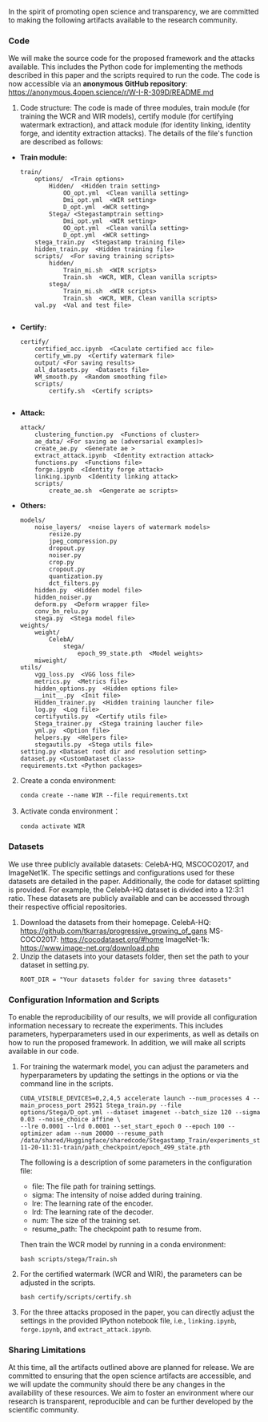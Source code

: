 

In the spirit of promoting open science and transparency, we are committed to making the following artifacts available to the research community.

### Code

We will make the source code for the proposed framework and the attacks available. This includes the Python code for implementing the methods described in this paper and the scripts required to run the code. 
The code is now accessible via an **anonymous GitHub repository**: https://anonymous.4open.science/r/W-I-R-309D/README.md
1. Code structure: The code is made of three modules, train module (for training the WCR and WIR models), certify module (for certifying watermark extraction), and attack module (for identity linking, identity forge, and identity extraction attacks). 
  The details of the file's function are described as follows:
  - **Train module:**
    ```
    train/              
        options/  <Train options>
            Hidden/  <Hidden train setting>
                OO_opt.yml  <Clean vanilla setting> 
                Dmi_opt.yml  <WIR setting>
                D_opt.yml  <WCR setting>
            Stega/ <Stegastamptrain setting>
                Dmi_opt.yml  <WIR setting>
                OO_opt.yml  <Clean vanilla setting>
                D_opt.yml  <WCR setting>
        stega_train.py  <Stegastamp training file>
        hidden_train.py  <Hidden training file>
        scripts/  <For saving training scripts>
            hidden/
                Train_mi.sh  <WIR scripts>
                Train.sh  <WCR, WER, Clean vanilla scripts>
            stega/
                Train_mi.sh  <WIR scripts>
                Train.sh  <WCR, WER, Clean vanilla scripts>
        val.py  <Val and test file>
        
  - **Certify:**
    ```
    certify/
        certified_acc.ipynb  <Caculate certified acc file>
        certify_wm.py  <Certify watermark file>
        output/ <For saving results>
        all_datasets.py  <Datasets file>
        WM_smooth.py  <Random smoothing file>
        scripts/
            certify.sh  <Certify scripts>
            
  - **Attack:**
    ```
    attack/
        clustering_function.py  <Functions of cluster>
        ae_data/ <For saving ae (adversarial examples)>
        create_ae.py  <Generate ae >
        extract_attack.ipynb  <Identity extraction attack>
        functions.py  <Functions file>
        forge.ipynb  <Identity forge attack>
        linking.ipynb  <Identity linking attack>
        scripts/
            create_ae.sh  <Gengerate ae scripts>
  - **Others:**
    ```
    models/
        noise_layers/  <noise layers of watermark models>
            resize.py 
            jpeg_compression.py  
            dropout.py  
            noiser.py  
            crop.py  
            cropout.py  
            quantization.py  
            dct_filters.py  
        hidden.py  <Hidden model file>
        hidden_noiser.py  
        deform.py  <Deform wrapper file>
        conv_bn_relu.py  
        stega.py  <Stega model file>
    weights/
        weight/
            CelebA/
                stega/
                    epoch_99_state.pth  <Model weights>
        miweight/
    utils/
        vgg_loss.py  <VGG loss file>
        metrics.py  <Metrics file>
        hidden_options.py  <Hidden options file>
        __init__.py  <Init file>
        Hidden_trainer.py  <Hidden training launcher file>
        log.py  <Log file>
        certifyutils.py  <Certify utils file>
        Stega_trainer.py  <Stega training laucher file>
        yml.py  <Option file>
        helpers.py  <Helpers file>
        stegautils.py  <Stega utils file>
    setting.py <Dataset root dir and resolution setting>
    dataset.py <CustomDataset class>
    requirements.txt <Python packages>
    
2. Create a conda environment:
    ```
    conda create --name WIR --file requirements.txt
    ```

3. Activate conda environment：
    ```
    conda activate WIR
    ```
    
### Datasets
    
We use three publicly available datasets: CelebA-HQ, MSCOCO2017, and ImageNet1K. The specific settings and configurations used for these datasets are detailed in the paper. Additionally, the code for dataset splitting is provided. For example, the CelebA-HQ dataset is divided into a 12:3:1 ratio. These datasets are publicly available and can be accessed through their respective official repositories.
1. Download the datasets from their homepage.
  CelebA-HQ: https://github.com/tkarras/progressive_growing_of_gans
  MS-COCO2017: https://cocodataset.org/#home
  ImageNet-1k: https://www.image-net.org/download.php
2. Unzip the datasets into your datasets folder, then set the path to your dataset in setting.py.
    ```
    ROOT_DIR = "Your datasets folder for saving three datasets"
    ```

### Configuration Information and Scripts
    
To enable the reproducibility of our results, we will provide all configuration information necessary to recreate the experiments. This includes parameters, hyperparameters used in our experiments, as well as details on how to run the proposed framework. In addition, we will make all scripts available in our code.

1. For training the watermark model, you can adjust the parameters and hyperparameters by updating the settings in the options or via the command line in the scripts. 
    ```
    CUDA_VISIBLE_DEVICES=0,2,4,5 accelerate launch --num_processes 4 --main_process_port 29521 Stega_train.py --file options/Stega/D_opt.yml --dataset imagenet --batch_size 120 --sigma 0.03 --noise_choice affine \
    --lre 0.0001 --lrd 0.0001 --set_start_epoch 0 --epoch 100 --optimizer adam --num 20000 --resume_path /data/shared/Huggingface/sharedcode/Stegastamp_Train/experiments_stegastamp/imagenet/OO/-2024-11-20-11:31-train/path_checkpoint/epoch_499_state.pth
    ```
    The following is a description of some parameters in the configuration file:
    - file: The file path for training settings.
    - sigma: The intensity of noise added during training.
    - lre: The learning rate of the encoder.
    - lrd: The learning rate of the decoder.
    - num: The size of the training set.
    - resume_path: The checkpoint path to resume from.
    

    Then train the WCR model by running in a conda environment:
    ```
    bash scripts/stega/Train.sh
    ```
    
3. For the certified watermark (WCR and WIR), the parameters can be adjusted in the scripts.
    ```
    bash certify/scripts/certify.sh
    ```
    
4. For the three attacks proposed in the paper, you can directly adjust the settings in the provided IPython notebook file, i.e., `linking.ipynb`, `forge.ipynb`, and `extract_attack.ipynb`.

    
### Sharing Limitations

At this time, all the artifacts outlined above are planned for release.
We are committed to ensuring that the open science artifacts are accessible, and we will update the community should there be any changes in the availability of these resources. We aim to foster an environment where our research is transparent, reproducible and can be further developed by the scientific community.
